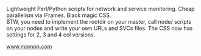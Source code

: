 Lightweight Perl/Python scripts for network and service monitoring.  Cheap parallelism via IFrames.  Black magic CSS.
<br />BTW, you need to implement the rootdir on your master, call node/ scripts on your nodes and write your own URLs and SVCs files.  The CSS now has settings for 2, 3 and 4 col versions.

www.mpmon.com
